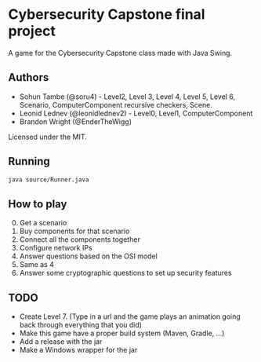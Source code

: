# Cybersecurity Capstone final project

A game for the Cybersecurity Capstone class made with Java Swing.

## Authors

* Sohun Tambe (@soru4) - Level2, Level 3, Level 4, Level 5, Level 6, Scenario, ComputerComponent recursive checkers, Scene.
* Leonid Lednev (@leonidlednev2) - Level0, Level1, ComputerComponent
* Brandon Wright (@EnderTheWigg)

Licensed under the MIT.

## Running

```bash
java source/Runner.java
```

## How to play

0. Get a scenario
1. Buy components for that scenario
2. Connect all the components together
3. Configure network IPs
4. Answer questions based on the OSI model
5. Same as 4
6. Answer some cryptographic questions to set up security features

## TODO
* Create Level 7. (Type in a url and the game plays an animation going back through everything that you did)
* Make this game have a proper build system (Maven, Gradle, ...)
* Add a release with the jar
* Make a Windows wrapper for the jar

